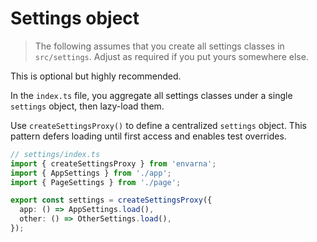 # Settings object

<centered-image src="/img/work-in-progress.png" />

> The following assumes that you create all settings classes in `src/settings`. Adjust as required if you put yours somewhere else.

This is optional but highly recommended.

In the `index.ts` file, you aggregate all settings classes under a single `settings` object, then lazy-load them.

Use `createSettingsProxy()` to define a centralized `settings` object. This pattern defers loading until first access and enables test overrides.

```ts
// settings/index.ts
import { createSettingsProxy } from 'envarna';
import { AppSettings } from './app';
import { PageSettings } from './page';

export const settings = createSettingsProxy({
  app: () => AppSettings.load(),
  other: () => OtherSettings.load(),
});
```

